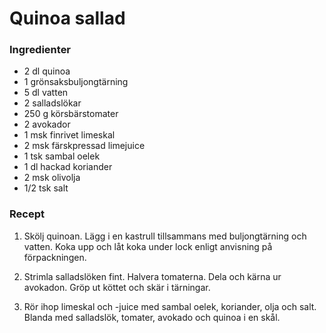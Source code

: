 # Quinoa sallad

### Ingredienter

- 2 dl quinoa
- 1 grönsaksbuljongtärning
- 5 dl vatten
- 2 salladslökar
- 250 g körsbärstomater
- 2 avokador
- 1 msk finrivet limeskal
- 2 msk färskpressad limejuice
- 1 tsk sambal oelek
- 1 dl hackad koriander
- 2 msk olivolja
- 1/2 tsk salt

### Recept

1. Skölj quinoan. Lägg i en kastrull tillsammans med buljongtärning och vatten. Koka upp och låt koka under lock enligt anvisning på förpackningen.

2. Strimla salladslöken fint. Halvera tomaterna. Dela och kärna ur avokadon. Gröp ut köttet och skär i tärningar.

3. Rör ihop limeskal och -juice med sambal oelek, koriander, olja och salt. Blanda med salladslök, tomater, avokado och quinoa i en skål.
